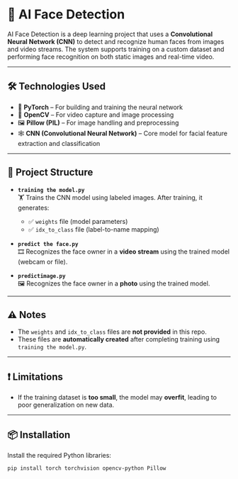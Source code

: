 # 🤖 AI Face Detection

AI Face Detection is a deep learning project that uses a **Convolutional Neural Network (CNN)** to detect and recognize human faces from images and video streams. The system supports training on a custom dataset and performing face recognition on both static images and real-time video.

---

## 🛠️ Technologies Used

- 🧠 **PyTorch** – For building and training the neural network  
- 🎥 **OpenCV** – For video capture and image processing  
- 🖼️ **Pillow (PIL)** – For image handling and preprocessing  
- 🕸️ **CNN (Convolutional Neural Network)** – Core model for facial feature extraction and classification  

---

## 📁 Project Structure

- **`training the model.py`**  
  🏋️ Trains the CNN model using labeled images. After training, it generates:
  - ✅ `weights` file (model parameters)
  - ✅ `idx_to_class` file (label-to-name mapping)

- **`predict the face.py`**  
  🎞️ Recognizes the face owner in a **video stream** using the trained model (webcam or file).

- **`predictimage.py`**  
  🖼️ Recognizes the face owner in a **photo** using the trained model.

---

## ⚠️ Notes

- The `weights` and `idx_to_class` files are **not provided** in this repo.
- These files are **automatically created** after completing training using `training the model.py`.

---

## ❗ Limitations

- If the training dataset is **too small**, the model may **overfit**, leading to poor generalization on new data.

---

## 📦 Installation

Install the required Python libraries:

```bash
pip install torch torchvision opencv-python Pillow
